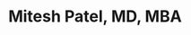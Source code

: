 ---
title: Mitesh Patel, MD, MBA
bgcolor: "#2e376b"
txtcolor: white
image: 
biglogo: /img/various/mitesh-2.jpg 
summary: Nudge / Gamification / Wearables
oldsummary: Way to Health is a web-based platform that enables and automates research into healthy behavior interventions. Interventions found to be successful can be applied to various populations and rolled out at scale quickly.

keyfeatures:
  blurbs:
    - icon: comments
      iconcolor: white 
      bgcolor: 
      header: Patient Communication
      text: >
        Choose from a variety of communication mediums tailored to a patient's preference. Include peers or support partners. 
    - icon: heartbeat
      iconcolor: white 
      bgcolor: 
      header: Device Integration
      text: >
        Capture data from remote monitoring devices simply and seamlessly, enabling scalable, integrated and personalized initiatives.
    - icon: code-fork
      iconcolor: white 
      bgcolor: 
      header: Clinical Trials
      text: >
         Use a purpose built solution to design and deploy behavioral change and interventional (automated hovering) research.
    - icon: money
      iconcolor: white 
      bgcolor: 
      header: Behavioral Economics
      text: >
         Leverage a library of various behavioral economics tools e.g. social and financial incentives to nudge or change behavior.
    - icon: trophy
      iconcolor: white 
      bgcolor: 
      header: Gamification
      text: >
        Allow patients to earn points, level up, use lifelines and more. Combine with peers or support partners and see higher engagement. 
    - icon: random
      iconcolor: white 
      bgcolor: 
      header: Rules Engine
      text: >
        Configure the flexible rules engine quickly. Trigger actions by time or data captured from patients via messages, devices or EHR data.

stats:
  highlights:
    - title: Supported Projects
      metric: 116
    - title: Patients Engaged
      metric: 54000
    - title: Peer Reviewed Publications
      metric: 60
customers:
  title: TRUSTED BY LEADING RESEARCH AND CLINICAL ORGANIZATIONS
  logos:
    - logo: /img/logos/penn.png
      organizationName: The University Of Pennsylvania
      caseStudyLink:
    - logo: /img/logos/columbia.png
      organizationName: Columbia University
      caseStudyLink:
    - logo: /img/logos/duke1.png
      organizationName: Duke University 
      caseStudyLink:
    - logo: /img/logos/harvard.jpeg
      organizationName: Harvard University
      caseStudyLink:
    - logo: /img/logos/jhu.png
      organizationName: Johns Hopkins
      caseStudyLink:
    - logo: /img/logos/chop.jpg
      organizationName: Children's Hospital
      caseStudyLink:
whydosomething:
  intro: Patient engagement has been called the [blockbuster drug of the 21st century](http://healthstandards.com/blog/2012/08/28/drug-of-the-century/). But it continues to elude a solution and in the meantime, the problem continues to grow. 
  problems:
    - problem: Eighty-six percent of the nation’s $2.7 trillion annual health care expenditures are for people with chronic and mental health conditions.
      graphic:
      source:
    - problem: Medication adherence continues to be challenge even post fill. 
      graphic:
      source: Test [Truven Health Analytics-NPR Health Poll](https://truvenhealth.com/media-room/press-releases/detail/prid/209/truven-health-analytics-npr-health-poll-finds-cost-is-top-cause-of-unfilled-prescriptions)
    - problem: Patient engagement is the key to prevention
      graphic:
      source: 
whyus:
  intro: 
  solutions:
    - solution:
      description:
    - solution:
      description:
    - solution:
      description:
---
